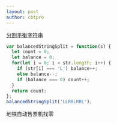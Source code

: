 ```yaml
---
layout: post
author: cbtpro
---
```


[分割平衡字符串](https://leetcode-cn.com/problems/split-a-string-in-balanced-strings/)

```javascript
var balancedStringSplit = function(s) {
  let count = 0;
  let balance = 0;
  for(let i = 0; i < str.length; i++) {
    if (str[i] === 'L') balance++;
    else balance--;
    if (balance === 0) count++;
  }
  return count;
};
balancedStringSplit('LLRRLRRL');
```

地铁自动售票机找零

